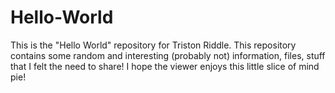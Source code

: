 # Hello-World
This is the "Hello World" repository for Triston Riddle. This repository contains some random and interesting (probably not) information, files, stuff that I felt the need to share! I hope the viewer enjoys this little slice of mind pie!
